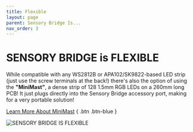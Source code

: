 ```yaml
---
title: Flexible
layout: page
parent: Sensory Bridge Is...
nav_order: 3
---
```


# SENSORY BRIDGE is **FLEXIBLE**

While compatible with any WS2812B or APA102/SK9822-based LED strip (just use the screw terminals at the back!) there's also the option of using the **"MiniMast"**, a dense strip of 128 1.5mm RGB LEDs on a 260mm long PCB! It just plugs directly into the Sensory Bridge accessory port, making for a very portable solution!

[Learn More About MiniMast](https://sensorybridge.rocks/mini_mast.html)
{ .btn .btn-blue }

![SENSORY BRIDGE IS FLEXIBLE](https://github.com/connornishijima/SensoryBridge/blob/main/extras/img/12.jpg?raw=true)
